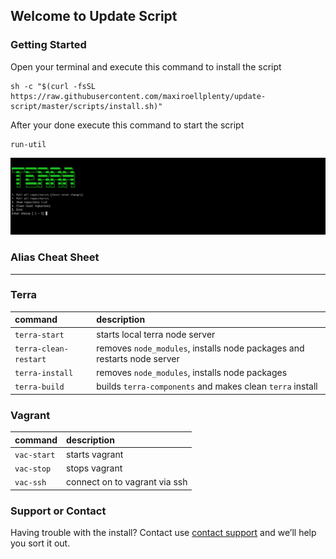 ## Welcome to Update Script

### Getting Started
Open your terminal and execute this command to install the script
``` 
sh -c "$(curl -fsSL https://raw.githubusercontent.com/maxiroellplenty/update-script/master/scripts/install.sh)"
```
After your done execute this command to start the script

```
run-util
```

![Preview](/assets/images/preview.png)

### Alias Cheat Sheet
***

### Terra

| command                | description                                                              |
|:-----------------------|:-------------------------------------------------------------------------|
| `terra-start`          | starts local terra node server                                           |
| `terra-clean-restart`  | removes `node_modules`, installs node packages and restarts node server  |
| `terra-install`        | removes `node_modules`, installs node packages                           |
| `terra-build`          | builds `terra-components` and makes clean `terra` install                |


### Vagrant

| command                | description                                                              |
|:-----------------------|:-------------------------------------------------------------------------|
| `vac-start`            | starts vagrant                                                           |
| `vac-stop`             | stops vagrant                                                            |
| `vac-ssh`              | connect on to vagrant via ssh                                            |
                                     

### Support or Contact

Having trouble with the install? Contact use [contact support](https://github.com/contact) and we’ll help you sort it out.
